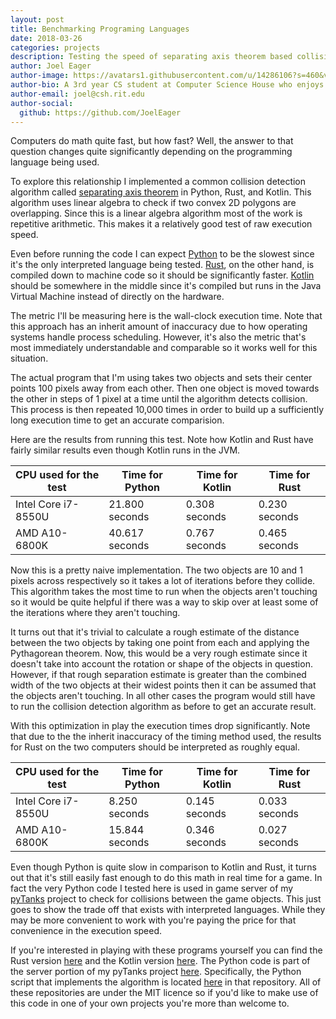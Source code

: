 ```yaml
---
layout: post
title: Benchmarking Programing Languages
date: 2018-03-26
categories: projects
description: Testing the speed of separating axis theorem based collision detection in Python, Rust, and Kotlin
author: Joel Eager
author-image: https://avatars1.githubusercontent.com/u/14286106?s=460&v=4
author-bio: A 3rd year CS student at Computer Science House who enjoys messing with Python.
author-email: joel@csh.rit.edu
author-social:
  github: https://github.com/JoelEager
---
```


Computers do math quite fast, but how fast? Well, the answer to that question changes quite significantly depending on 
the programming language being used.

To explore this relationship I implemented a common collision detection algorithm called [separating axis theorem](https://gamedevelopment.tutsplus.com/tutorials/collision-detection-using-the-separating-axis-theorem--gamedev-169) 
in Python, Rust, and Kotlin. This algorithm uses linear algebra to check if two convex 2D polygons are overlapping. 
Since this is a linear algebra algorithm most of the work is repetitive arithmetic. This makes it a relatively good 
test of raw execution speed.

Even before running the code I can expect [Python](https://en.wikipedia.org/wiki/Python_(programming_language)) to be 
the slowest since it's the only interpreted language being tested. [Rust](https://en.wikipedia.org/wiki/Rust_(programming_language)), 
on the other hand, is compiled down to machine code so it should be significantly faster. [Kotlin](https://en.wikipedia.org/wiki/Kotlin_(programming_language)) 
should be somewhere in the middle since it's compiled but runs in the Java Virtual Machine instead of directly on the 
hardware.

The metric I'll be measuring here is the wall-clock execution time. Note that this approach has an inherit amount of 
inaccuracy due to how operating systems handle process scheduling. However, it's also the metric that's most immediately 
understandable and comparable so it works well for this situation.

The actual program that I'm using takes two objects and sets their center points 100 pixels away from each other. Then 
one object is moved towards the other in steps of 1 pixel at a time until the algorithm detects collision. This process 
is then repeated 10,000 times in order to build up a sufficiently long execution time to get an accurate comparision.

Here are the results from running this test. Note how Kotlin and Rust have fairly similar results even though Kotlin 
runs in the JVM.

| CPU used for the test | Time for Python | Time for Kotlin | Time for Rust |
| --------------------- | --------------- | --------------- | ------------- |
| Intel Core i7-8550U   | 21.800 seconds  | 0.308 seconds   | 0.230 seconds |
| AMD A10-6800K         | 40.617 seconds  | 0.767 seconds   | 0.465 seconds |

Now this is a pretty naive implementation. The two objects are 10 and 1 pixels across respectively so it takes a lot of 
iterations before they collide. This algorithm takes the most time to run when the objects aren't touching so it would 
be quite helpful if there was a way to skip over at least some of the iterations where they aren't touching.

It turns out that it's trivial to calculate a rough estimate of the distance between the two objects by taking one point 
from each and applying the Pythagorean theorem. Now, this would be a very rough estimate since it doesn't take into 
account the rotation or shape of the objects in question. However, if that rough separation estimate is greater than the 
combined width of the two objects at their widest points then it can be assumed that the objects aren't touching. In 
all other cases the program would still have to run the collision detection algorithm as before to get an accurate 
result.

With this optimization in play the execution times drop significantly. Note that due to the the inherit inaccuracy of 
the timing method used, the results for Rust on the two computers should be interpreted as roughly equal.

| CPU used for the test | Time for Python | Time for Kotlin | Time for Rust |
| --------------------- | --------------- | --------------- | ------------- |
| Intel Core i7-8550U   | 8.250 seconds   | 0.145 seconds   | 0.033 seconds |
| AMD A10-6800K         | 15.844 seconds  | 0.346 seconds   | 0.027 seconds |

Even though Python is quite slow in comparison to Kotlin and Rust, it turns out that it's still easily fast enough to 
do this math in real time for a game. In fact the very Python code I tested here is used in game server of my [pyTanks](https://github.com/JoelEager/pyTanks.Server) 
project to check for collisions between the game objects. This just goes to show the trade off that exists with 
interpreted languages. While they may be more convenient to work with you're paying the price for that convenience in 
the execution speed.

If you're interested in playing with these programs yourself you can find the Rust version [here](https://github.com/JoelEager/Rust-Collision-Detector) 
and the Kotlin version [here](https://github.com/JoelEager/Kotlin-Collision-Detector). The Python code is part of the 
server portion of my pyTanks project [here](https://github.com/JoelEager/pyTanks.Server). Specifically, the Python 
script that implements the algorithm is located [here](https://github.com/JoelEager/pyTanks.Server/blob/master/gameLogic/collisionDetector.py) 
in that repository. All of these repositories are under the MIT licence so if you'd like to make use of this code in one 
of your own projects you're more than welcome to.